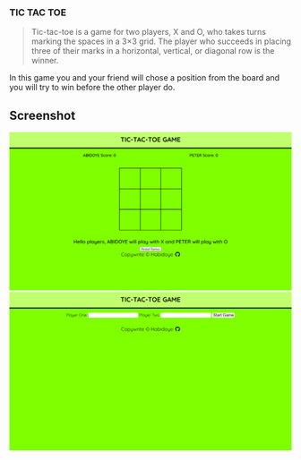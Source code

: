 ### TIC TAC TOE
> Tic-tac-toe is a game for two players, X and O, who takes turns marking the spaces in a 3×3 grid. The player who succeeds in placing three of their marks in a horizontal, vertical, or diagonal row is the winner.

In this game you and your friend will chose a position from the board and you will try to win before the other player do.

## Screenshot
<img src="images\tictac.png">
<img src="images\tictactoe.png">